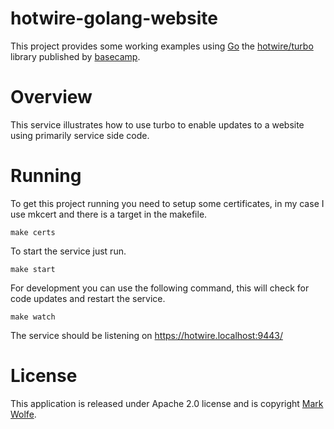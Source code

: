 # hotwire-golang-website

This project provides some working examples using [Go](https://golang.org) the [hotwire/turbo](https://turbo.hotwire.dev/) library published by [basecamp](https://basecamp.com/).

# Overview

This service illustrates how to use turbo to enable updates to a website using primarily service side code.

# Running

To get this project running you need to setup some certificates, in my case I use mkcert and there is a target in the makefile.

```
make certs
```

To start the service just run.

```
make start
```

For development you can use the following command, this will check for code updates and restart the service.

```
make watch
```

The service should be listening on https://hotwire.localhost:9443/

# License

This application is released under Apache 2.0 license and is copyright [Mark Wolfe](https://www.wolfe.id.au).
